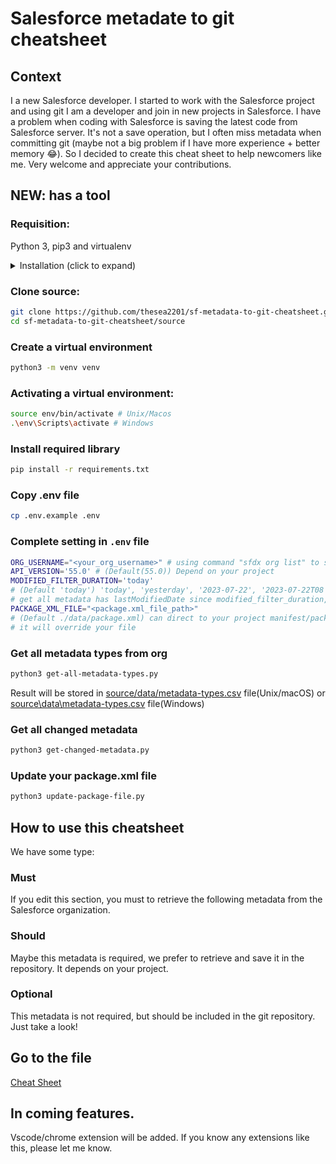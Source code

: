 # Salesforce metadate to git cheatsheet

## Context
   
I a new Salesforce developer. I started to work with the Salesforce project and using git I am a developer and join in new projects in Salesforce. I have a problem when coding with Salesforce is saving the latest code from Salesforce server. It's not a save operation, but I often miss metadata when committing git (maybe not a big problem if I have more experience + better memory 😂). So I decided to create this cheat sheet to help newcomers like me. Very welcome and appreciate your contributions.


## NEW: has a tool 

### Requisition:

Python 3, pip3 and virtualenv
<details>
<summary>
Installation (click to expand)
</summary>

#### Install python 3:
Unix/macOS included python3, check it by command `python3 --version`

Windows: access [https://www.python.org/downloads/](https://www.python.org/downloads/) or install directly from Microsoft Store

#### Install virtual environment
```bash
python3 -m pip install --user virtualenv
```
</details>

### Clone source:
```bash
git clone https://github.com/thesea2201/sf-metadata-to-git-cheatsheet.git
cd sf-metadata-to-git-cheatsheet/source
```

### Create a virtual environment
```bash
python3 -m venv venv
```

### Activating a virtual environment:
```bash
source env/bin/activate # Unix/Macos
.\env\Scripts\activate # Windows
```

### Install required library
```bash
pip install -r requirements.txt
```

### Copy .env file
```bash
cp .env.example .env
```

### Complete setting in `.env` file
```bash
ORG_USERNAME="<your_org_username>" # using command "sfdx org list" to see list of org username
API_VERSION='55.0' # (Default(55.0)) Depend on your project
MODIFIED_FILTER_DURATION='today'
# (Default 'today') 'today', 'yesterday', '2023-07-22', '2023-07-22T08'
# get all metadata has lastModifiedDate since modified_filter_duration, Todo: 
PACKAGE_XML_FILE="<package.xml_file_path>" 
# (Default ./data/package.xml) can direct to your project manifest/package.xml, 
# it will override your file
```

### Get all metadata types from org
```bash
python3 get-all-metadata-types.py
```
Result will be stored in [source/data/metadata-types.csv](sourcedatametadata-types.csv) file(Unix/macOS) or [source\data\metadata-types.csv](source\data\metadata-types.csv) file(Windows)

### Get all changed metadata
```bash
python3 get-changed-metadata.py
```

### Update your package.xml file
```bash
python3 update-package-file.py
```




## How to use this cheatsheet

We have some type:

### Must
If you edit this section, you must to retrieve the following metadata from the Salesforce organization.

### Should
Maybe this metadata is required, we prefer to retrieve and save it in the repository. It depends on your project.

### Optional
This metadata is not required, but should be included in the git repository. Just take a look!

## Go to the file
[Cheat Sheet](Cheat-Sheet.md)

## In coming features.
Vscode/chrome extension will be added. If you know any extensions like this, please let me know.